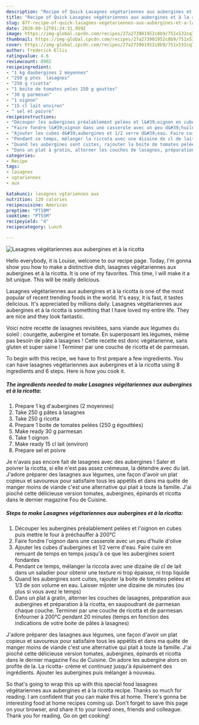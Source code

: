 ```yaml
---
description: "Recipe of Quick Lasagnes végétariennes aux aubergines et à la ricotta"
title: "Recipe of Quick Lasagnes végétariennes aux aubergines et à la ricotta"
slug: 877-recipe-of-quick-lasagnes-vegetariennes-aux-aubergines-et-a-la-ricotta
date: 2020-09-12T01:24:31.959Z
image: https://img-global.cpcdn.com/recipes/27a273901952c8b9/751x532cq70/lasagnes-vegetariennes-aux-aubergines-et-a-la-ricotta-photo-principale-de-la-recette.jpg
thumbnail: https://img-global.cpcdn.com/recipes/27a273901952c8b9/751x532cq70/lasagnes-vegetariennes-aux-aubergines-et-a-la-ricotta-photo-principale-de-la-recette.jpg
cover: https://img-global.cpcdn.com/recipes/27a273901952c8b9/751x532cq70/lasagnes-vegetariennes-aux-aubergines-et-a-la-ricotta-photo-principale-de-la-recette.jpg
author: Frederick Ellis
ratingvalue: 4.6
reviewcount: 8902
recipeingredient:
- "1 kg daubergines 2 moyennes"
- "250 g ptes  lasagnes"
- "250 g ricotta"
- "1 boite de tomates peles 250 g gouttes"
- "30 g parmesan"
- "1 oignon"
- "15 cl lait environ"
- " sel et poivre"
recipeinstructions:
- "Découper les aubergines préalablement pelées et l&#39;oignon en cubes puis mettre le four à préchauffer à 200°C"
- "Faire fondre l&#39;oignon dans une casserole avec un peu d&#39;huile d&#39;olive"
- "Ajouter les cubes d&#39;aubergines et 1/2 verre d&#39;eau. Faire cuire en remuant de temps en temps jusqu&#39;à ce que les aubergines soient fondantes"
- "Pendant ce temps, mélanger la riccota avec une dizaine de cl de lait dans un saladier pour obtenir une texture ni trop épaisse, ni trop liquide"
- "Quand les aubergines sont cuites, rajouter la boite de tomates pelées et 1/3 de son volume en eau. Laisser mijoter une dizaine de minutes (ou plus si vous avez le temps)"
- "Dans un plat à gratin, alterner les couches de lasagnes, préparation aux aubergines et préparation à la ricotta, en saupoudrant de parmesan chaque couche. Terminer par une couche de ricotta et de parmesan. Enfourner à 200°C pendant 20 minutes (temps en fonction des indications de votre boite de pâtes à lasagnes)"
categories:
- Recipe
tags:
- lasagnes
- vgtariennes
- aux

katakunci: lasagnes vgtariennes aux 
nutrition: 120 calories
recipecuisine: American
preptime: "PT10M"
cooktime: "PT55M"
recipeyield: "4"
recipecategory: Lunch

---
```



![Lasagnes végétariennes aux aubergines et à la ricotta](https://img-global.cpcdn.com/recipes/27a273901952c8b9/751x532cq70/lasagnes-vegetariennes-aux-aubergines-et-a-la-ricotta-photo-principale-de-la-recette.jpg)

Hello everybody, it is Louise, welcome to our recipe page. Today, I'm gonna show you how to make a distinctive dish, lasagnes végétariennes aux aubergines et à la ricotta. It is one of my favorites. This time, I will make it a bit unique. This will be really delicious.

Lasagnes végétariennes aux aubergines et à la ricotta is one of the most popular of recent trending foods in the world. It's easy, it is fast, it tastes delicious. It's appreciated by millions daily. Lasagnes végétariennes aux aubergines et à la ricotta is something that I have loved my entire life. They are nice and they look fantastic.

Voici notre recette de lasagnes revisitées, sans viande aux légumes du soleil : courgette, aubergine et tomate. En superposant les légumes, même pas besoin de pâte à lasagnes ! Cette recette est donc végétarienne, sans gluten et super saine ! Terminer par une couche de ricotta et de parmesan.


To begin with this recipe, we have to first prepare a few ingredients. You can have lasagnes végétariennes aux aubergines et à la ricotta using 8 ingredients and 6 steps. Here is how you cook it.

<!--inarticleads1-->

##### The ingredients needed to make Lasagnes végétariennes aux aubergines et à la ricotta:

1. Prepare 1 kg d&#39;aubergines (2 moyennes)
1. Take 250 g pâtes à lasagnes
1. Take 250 g ricotta
1. Prepare 1 boite de tomates pelées (250 g égouttées)
1. Make ready 30 g parmesan
1. Take 1 oignon
1. Make ready 15 cl lait (environ)
1. Prepare  sel et poivre


Je n&#39;avais pas encore fait de lasagnes avec des aubergines ! Saler et poivrer la ricotta, si elle n&#39;est pas assez crémeuse, la détendre avec du lait. J&#39;adore préparer des lasagnes aux légumes, une façon d&#39;avoir un plat copieux et savoureux pour satisfaire tous les appétits et dans ma quête de manger moins de viande c&#39;est une alternative qui plait à toute la famille. J&#39;ai pioché cette délicieuse version tomates, aubergines, épinards et ricotta dans le dernier magazine Fou de Cuisine. 

<!--inarticleads2-->

##### Steps to make Lasagnes végétariennes aux aubergines et à la ricotta:

1. Découper les aubergines préalablement pelées et l&#39;oignon en cubes puis mettre le four à préchauffer à 200°C
1. Faire fondre l&#39;oignon dans une casserole avec un peu d&#39;huile d&#39;olive
1. Ajouter les cubes d&#39;aubergines et 1/2 verre d&#39;eau. Faire cuire en remuant de temps en temps jusqu&#39;à ce que les aubergines soient fondantes
1. Pendant ce temps, mélanger la riccota avec une dizaine de cl de lait dans un saladier pour obtenir une texture ni trop épaisse, ni trop liquide
1. Quand les aubergines sont cuites, rajouter la boite de tomates pelées et 1/3 de son volume en eau. Laisser mijoter une dizaine de minutes (ou plus si vous avez le temps)
1. Dans un plat à gratin, alterner les couches de lasagnes, préparation aux aubergines et préparation à la ricotta, en saupoudrant de parmesan chaque couche. Terminer par une couche de ricotta et de parmesan. Enfourner à 200°C pendant 20 minutes (temps en fonction des indications de votre boite de pâtes à lasagnes)


J&#39;adore préparer des lasagnes aux légumes, une façon d&#39;avoir un plat copieux et savoureux pour satisfaire tous les appétits et dans ma quête de manger moins de viande c&#39;est une alternative qui plait à toute la famille. J&#39;ai pioché cette délicieuse version tomates, aubergines, épinards et ricotta dans le dernier magazine Fou de Cuisine. On adore les aubergine alors on profite de la. La ricotta- crème et continuez jusqu&#39;à épuisement des ingrédients. Ajouter les aubergines puis mélanger à nouveau. 

So that's going to wrap this up with this special food lasagnes végétariennes aux aubergines et à la ricotta recipe. Thanks so much for reading. I am confident that you can make this at home. There's gonna be interesting food at home recipes coming up. Don't forget to save this page on your browser, and share it to your loved ones, friends and colleague. Thank you for reading. Go on get cooking!
